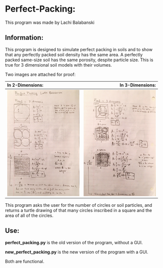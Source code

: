 # Perfect-Packing:
This program was made by Lachi Balabanski

## Information:
This program is designed to simulate perfect packing in soils and to show that any perfectly packed soil density has the same area.
A perfectly packed same-size soil has the same porosity, despite particle size.
This is true for 3 dimensional soil models with their volumes.

Two images are attached for proof:

In 2-Dimensions: | In 3-Dimensions:
:----------------|-----------------:
<img src="/IMG-5322.jpg" width=300 height=350>|<img src="/IMG-5323.jpg" width=300 height=350>


This program asks the user for the number of circles or soil particles, and returns a turtle drawing of that many circles inscribed in a square and the area of all of the circles.

## Use:
**perfect_packing.py** is the old version of the program, without a GUI.

**new_perfect_packing.py** is the new version of the program with a GUI.

Both are functional.
